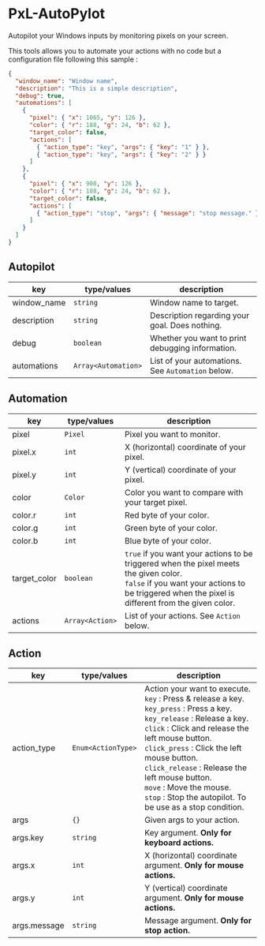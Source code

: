 # PxL-AutoPylot

Autopilot your Windows inputs by monitoring pixels on your screen.

This tools allows you to automate your actions with no code but a configuration file following this sample :
```json
{
  "window_name": "Window name",
  "description": "This is a simple description",
  "debug": true,
  "automations": [
    {
      "pixel": { "x": 1065, "y": 126 },
      "color": { "r": 188, "g": 24, "b": 62 },
      "target_color": false,
      "actions": [
        { "action_type": "key", "args": { "key": "1" } },
        { "action_type": "key", "args": { "key": "2" } }
      ]
    },
    {
      "pixel": { "x": 900, "y": 126 },
      "color": { "r": 188, "g": 24, "b": 62 },
      "target_color": false,
      "actions": [
        { "action_type": "stop", "args": { "message": "stop message." } }
      ]
    }
  ]
}
```
## Autopilot

| key | type/values | description |
| --- | ----------- | ------ |
| window_name | `string` | Window name to target.
| description | `string` | Description regarding your goal. Does nothing.
| debug | `boolean` | Whether you want to print debugging information.
| automations | `Array<Automation>` | List of your automations. See `Automation` below.

## Automation

| key | type/values | description |
| --- | ----------- | ------ |
| pixel | `Pixel` | Pixel you want to monitor.
| pixel.x | `int` | X (horizontal) coordinate of your pixel.
| pixel.y | `int` | Y (vertical) coordinate of your pixel.
| color | `Color` | Color you want to compare with your target pixel.
| color.r | `int` | Red byte of your color.
| color.g | `int` | Green byte of your color.
| color.b | `int` | Blue byte of your color.
| target_color | `boolean` | `true` if you want your actions to be triggered when the pixel meets the given color.<br>`false` if you want your actions to be triggered when the pixel is different from the given color.
| actions | `Array<Action>` | List of your actions. See `Action` below. 

## Action 

| key | type/values | description |
| --- | ----------- | ------ |
| action_type | `Enum<ActionType>` | Action your want to execute.<br>`key` : Press & release a key.<br>`key_press` : Press a key.<br>`key_release` : Release a key.<br>`click` : Click and release the left mouse button.<br>`click_press` : Click the left mouse button.<br>`click_release` : Release the left mouse button.<br>`move` : Move the mouse.<br>`stop` : Stop the autopilot. To be use as a stop condition. |
| args | `{}` | Given args to your action.
| args.key | `string` | Key argument. **Only for keyboard actions.**
| args.x | `int` | X (horizontal) coordinate argument. **Only for mouse actions.**
| args.y | `int` | Y (vertical) coordinate argument. **Only for mouse actions.**
| args.message | `string` | Message argument. **Only for stop action.**